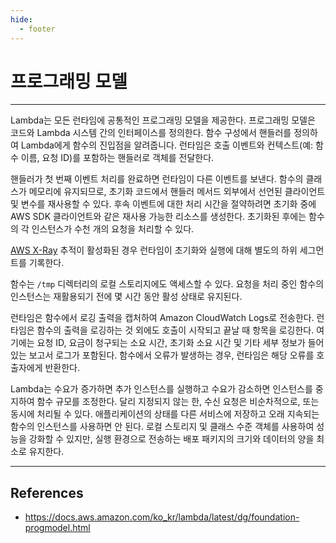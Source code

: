 ```yaml
---
hide:
  - footer
---
```


# 프로그래밍 모델

---

Lambda는 모든 런타임에 공통적인 프로그래밍 모델을 제공한다. 프로그래밍 모델은 코드와 Lambda 시스템 간의 인터페이스를 정의한다. 함수 구성에서 핸들러를 정의하여 Lambda에게 함수의 진입점을 알려줍니다. 런타임은 호출 이벤트와 컨텍스트(예: 함수 이름, 요청 ID)를 포함하는 핸들러로 객체를 전달한다.

핸들러가 첫 번째 이벤트 처리를 완료하면 런타임이 다른 이벤트를 보낸다. 함수의 클래스가 메모리에 유지되므로, 초기화 코드에서 핸들러 메서드 외부에서 선언된 클라이언트 및 변수를 재사용할 수 있다. 후속 이벤트에 대한 처리 시간을 절약하려면 초기화 중에 AWS SDK 클라이언트와 같은 재사용 가능한 리소스를 생성한다. 초기화된 후에는 함수의 각 인스턴스가 수천 개의 요청을 처리할 수 있다.

[AWS X-Ray](https://docs.aws.amazon.com/ko_kr/lambda/latest/dg/services-xray.html) 추적이 활성화된 경우 런타임이 초기화와 실행에 대해 별도의 하위 세그먼트를 기록한다.

함수는 `/tmp` 디렉터리의 로컬 스토리지에도 액세스할 수 있다. 요청을 처리 중인 함수의 인스턴스는 재활용되기 전에 몇 시간 동안 활성 상태로 유지된다.

런타임은 함수에서 로깅 출력을 캡처하여 Amazon CloudWatch Logs로 전송한다. 런타임은 함수의 출력을 로깅하는 것 외에도 호출이 시작되고 끝날 때 항목을 로깅한다. 여기에는 요청 ID, 요금이 청구되는 소요 시간, 초기화 소요 시간 및 기타 세부 정보가 들어 있는 보고서 로그가 포함된다. 함수에서 오류가 발생하는 경우, 런타임은 해당 오류를 호출자에게 반환한다.

Lambda는 수요가 증가하면 추가 인스턴스를 실행하고 수요가 감소하면 인스턴스를 중지하여 함수 규모를 조정한다. 달리 지정되지 않는 한, 수신 요청은 비순차적으로, 또는 동시에 처리될 수 있다. 애플리케이션의 상태를 다른 서비스에 저장하고 오래 지속되는 함수의 인스턴스를 사용하면 안 된다. 로컬 스토리지 및 클래스 수준 객체를 사용하여 성능을 강화할 수 있지만, 실행 환경으로 전송하는 배포 패키지의 크기와 데이터의 양을 최소로 유지한다.

---

## References

- <https://docs.aws.amazon.com/ko_kr/lambda/latest/dg/foundation-progmodel.html>
